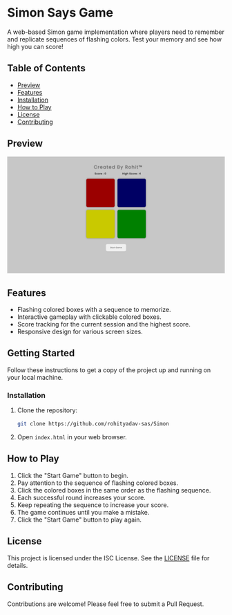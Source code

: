 # Simon Says Game

A web-based Simon game implementation where players need to remember and replicate sequences of flashing colors. Test your memory and see how high you can score!

## Table of Contents

- [Preview](#preview)
- [Features](#features)
- [Installation](#installation)
- [How to Play](#how-to-play)
- [License](#license)
- [Contributing](#contributing)

## Preview
![preview.png](./assets/preview.png?raw=true)

## Features
- Flashing colored boxes with a sequence to memorize.
- Interactive gameplay with clickable colored boxes.
- Score tracking for the current session and the highest score.
- Responsive design for various screen sizes.

## Getting Started
Follow these instructions to get a copy of the project up and running on your local machine.

### Installation
1. Clone the repository:
   ```bash
   git clone https://github.com/rohityadav-sas/Simon
   ```

2. Open ```index.html``` in your web browser.

## How to Play
1. Click the "Start Game" button to begin.
2. Pay attention to the sequence of flashing colored boxes.
3. Click the colored boxes in the same order as the flashing sequence.
4. Each successful round increases your score.
5. Keep repeating the sequence to increase your score.
6. The game continues until you make a mistake.
7. Click the "Start Game" button to play again.

## License

This project is licensed under the ISC License. See the [LICENSE](./LICENSE) file for details.

## Contributing

Contributions are welcome! Please feel free to submit a Pull Request.
